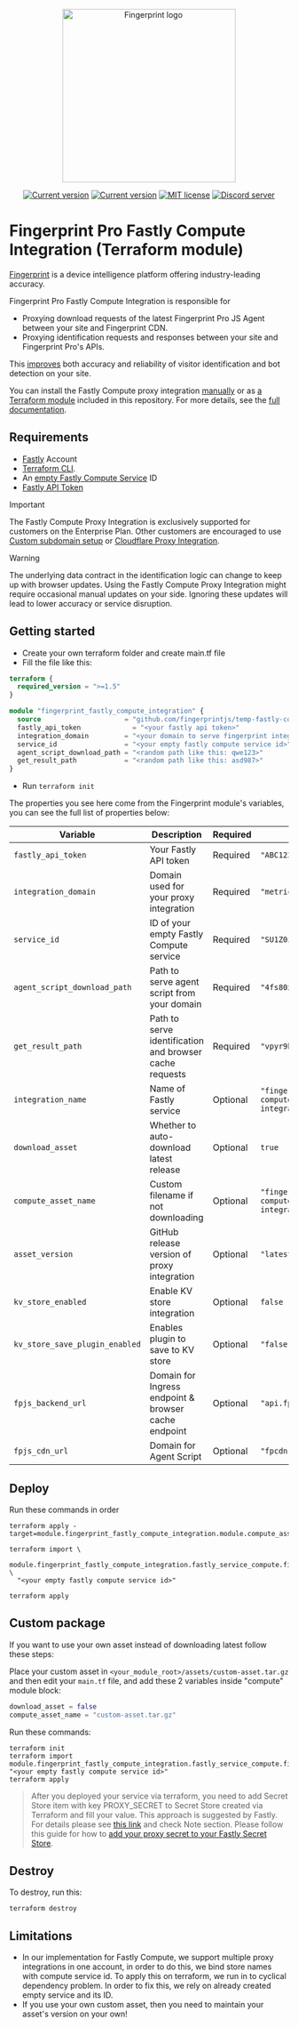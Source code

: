 <p align="center">
<a href="https://fingerprint.com">
<picture>
<source media="(prefers-color-scheme: dark)" srcset="https://fingerprintjs.github.io/home/resources/logo_light.svg" />
<source media="(prefers-color-scheme: light)" srcset="https://fingerprintjs.github.io/home/resources/logo_dark.svg" />
<img src="https://fingerprintjs.github.io/home/resources/logo_dark.svg" alt="Fingerprint logo" width="312px" />
</picture>
</a>
</p>

<p align="center">
<a href="https://registry.terraform.io/modules/fingerprintjs/fingerprint-fastly-proxy-integration/compute/latest"><img src="https://img.shields.io/badge/dynamic/json?url=https%3A%2F%2Fregistry.terraform.io%2Fv2%2Fmodules%2Ffingerprintjs%2Ffingerprint-fastly-proxy-integration%2Fcompute%3Finclude%3Dlatest-version&query=%24.included%5B0%5D.attributes.version&prefix=v&label=Terraform" alt="Current version"></a>
<a href="https://github.com/fingerprintjs/terraform-fastly-compute-fingerprint-proxy-integration"><img src="https://img.shields.io/github/v/release/fingerprintjs/terraform-fastly-compute-fingerprint-proxy-integration" alt="Current version"></a>
<a href="https://opensource.org/licenses/MIT"><img src="https://img.shields.io/:license-mit-blue.svg" alt="MIT license"></a>
<a href="https://discord.gg/39EpE2neBg"><img src="https://img.shields.io/discord/852099967190433792?style=logo&label=Discord&logo=Discord&logoColor=white" alt="Discord server"></a>
</p>

# Fingerprint Pro Fastly Compute Integration (Terraform module)

[Fingerprint](https://fingerprint.com/) is a device intelligence platform offering industry-leading accuracy.

Fingerprint Pro Fastly Compute Integration is responsible for

- Proxying download requests of the latest Fingerprint Pro JS Agent between your site and Fingerprint CDN.
- Proxying identification requests and responses between your site and Fingerprint Pro's APIs.

This [improves](https://dev.fingerprint.com/docs/fastly-compute-proxy-integration#the-benefits-of-using-the-fastly-compute-proxy-integration) both accuracy and reliability of visitor identification and bot detection on your site.

You can install the Fastly Compute proxy integration [manually](https://dev.fingerprint.com/docs/deploy-fastly-compute-manually) or as [a Terraform module](https://registry.terraform.io/modules/fingerprintjs/fingerprint-fastly-proxy-integration/compute/latest) included in this repository. For more details, see the [full documentation](https://dev.fingerprint.com/docs/fastly-compute-proxy-integration).

## Requirements

- [Fastly](https://www.fastly.com/signup) Account
- [Terraform CLI](https://developer.hashicorp.com/terraform/install).
- An [empty Fastly Compute Service](https://manage.fastly.com/compute/new) ID
- [Fastly API Token](https://manage.fastly.com/account/tokens)

> [!IMPORTANT]  
> The Fastly Compute Proxy Integration is exclusively supported for customers on the Enterprise Plan. Other customers are encouraged to use [Custom subdomain setup](https://dev.fingerprint.com/docs/custom-subdomain-setup) or [Cloudflare Proxy Integration](https://dev.fingerprint.com/docs/cloudflare-integration).

> [!WARNING]  
> The underlying data contract in the identification logic can change to keep up with browser updates. Using the Fastly Compute Proxy Integration might require occasional manual updates on your side. Ignoring these updates will lead to lower accuracy or service disruption.

## Getting started

- Create your own terraform folder and create main.tf file
- Fill the file like this:

```terraform
terraform {
  required_version = ">=1.5"
}

module "fingerprint_fastly_compute_integration" {
  source                     = "github.com/fingerprintjs/temp-fastly-compute-terraform"
  fastly_api_token             = "<your fastly api token>"
  integration_domain         = "<your domain to serve fingerprint integration>"
  service_id                 = "<your empty fastly compute service id>"
  agent_script_download_path = "<random path like this: qwe123>"
  get_result_path            = "<random path like this: asd987>"
}
```

* Run `terraform init`

The properties you see here come from the Fingerprint module's variables, you can see the full list of properties below:

| Variable                       | Description                                             | Required | Example                                                 |
|--------------------------------|---------------------------------------------------------|----------|---------------------------------------------------------|
| `fastly_api_token`             | Your Fastly API token                                   | Required | `"ABC123...xyz"`                                        |
| `integration_domain`           | Domain used for your proxy integration                  | Required | `"metrics.yourdomain.com"`                              |
| `service_id`                   | ID of your empty Fastly Compute service                 | Required | `"SU1Z0isxPaozGVKXdv0eY"`                               |
| `agent_script_download_path`   | Path to serve agent script from your domain             | Required | `"4fs80xgx"`                                            |
| `get_result_path`              | Path to serve identification and browser cache requests | Required | `"vpyr9bev"`                                            |
| `integration_name`             | Name of Fastly service                                  | Optional | `"fingerprint-fastly-compute-proxy-integration"`        |
| `download_asset`               | Whether to auto-download latest release                 | Optional | `true`                                                  |
| `compute_asset_name`           | Custom filename if not downloading                      | Optional | `"fingerprint-fastly-compute-proxy-integration.tar.gz"` |
| `asset_version`                | GitHub release version of proxy integration             | Optional | `"latest"`                                              |
| `kv_store_enabled`             | Enable KV store integration                             | Optional | `false`                                                 |
| `kv_store_save_plugin_enabled` | Enables plugin to save to KV store                      | Optional | `"false"`                                               |
| `fpjs_backend_url`             | Domain for Ingress endpoint & browser cache endpoint    | Optional | `"api.fpjs.io"`                                         |
| `fpjs_cdn_url`                 | Domain for Agent Script                                 | Optional | `"fpcdn.io"`                                            |
  
## Deploy

Run these commands in order
```shell
terraform apply -target=module.fingerprint_fastly_compute_integration.module.compute_asset
```

```shell
terraform import \
  module.fingerprint_fastly_compute_integration.fastly_service_compute.fingerprint_integration \
  "<your empty fastly compute service id>"
```

```shell
terraform apply
```

## Custom package

If you want to use your own asset instead of downloading latest follow these steps:

Place your custom asset in `<your_module_root>/assets/custom-asset.tar.gz` and then edit your `main.tf` file, and add these 2 variables inside "compute" module block:
```terraform
download_asset = false
compute_asset_name = "custom-asset.tar.gz"
```

Run these commands:
```shell
terraform init
terraform import module.fingerprint_fastly_compute_integration.fastly_service_compute.fingerprint_integration "<your empty fastly compute service id>"
terraform apply
```

> After you deployed your service via terraform, you need to add Secret Store item with key PROXY_SECRET
> to Secret Store created via Terraform and fill your value. This approach is suggested by Fastly. For details please see [this link](https://registry.terraform.io/providers/fastly/fastly/latest/docs/resources/secretstore) and check Note section.
> Please follow this guide for how to [add your proxy secret to your Fastly Secret Store](https://dev.fingerprint.com/docs/deploy-fastly-compute-using-terraform#step35-add-the-proxy-secret).

## Destroy

To destroy, run this:
```shell
terraform destroy
```

## Limitations

* In our implementation for Fastly Compute, we support multiple proxy integrations in one account, in order to do this, we bind store names with compute service id.
To apply this on terraform, we run in to cyclical dependency problem. In order to fix this, we rely on already created empty service and its ID.
* If you use your own custom asset, then you need to maintain your asset's version on your own!

